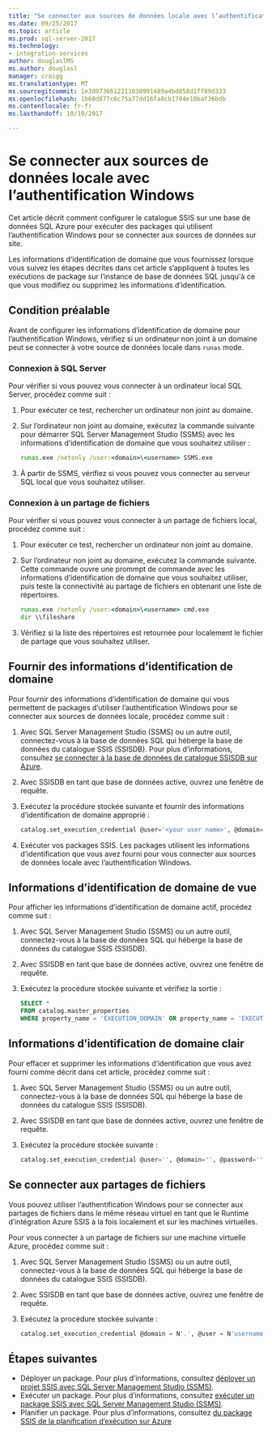 ```yaml
---
title: "Se connecter aux sources de données locale avec l’authentification Windows | Documents Microsoft"
ms.date: 09/25/2017
ms.topic: article
ms.prod: sql-server-2017
ms.technology:
- integration-services
author: douglaslMS
ms.author: douglasl
manager: craigg
ms.translationtype: MT
ms.sourcegitcommit: 1e3d9736612211038991489a4bd858d1ff89d333
ms.openlocfilehash: 1b60d877c6c75a77dd16fa8cb1704e10baf36bdb
ms.contentlocale: fr-fr
ms.lasthandoff: 10/19/2017

---
```

# <a name="connect-to-on-premises-data-sources-with-windows-authentication"></a>Se connecter aux sources de données locale avec l’authentification Windows
Cet article décrit comment configurer le catalogue SSIS sur une base de données SQL Azure pour exécuter des packages qui utilisent l’authentification Windows pour se connecter aux sources de données sur site.

Les informations d’identification de domaine que vous fournissez lorsque vous suivez les étapes décrites dans cet article s’appliquent à toutes les exécutions de package sur l’instance de base de données SQL jusqu'à ce que vous modifiez ou supprimez les informations d’identification.

## <a name="prerequisite"></a>Condition préalable
Avant de configurer les informations d’identification de domaine pour l’authentification Windows, vérifiez si un ordinateur non joint à un domaine peut se connecter à votre source de données locale dans `runas` mode.

### <a name="connecting-to-sql-server"></a>Connexion à SQL Server
Pour vérifier si vous pouvez vous connecter à un ordinateur local SQL Server, procédez comme suit :

1.  Pour exécuter ce test, rechercher un ordinateur non joint au domaine.

2.  Sur l’ordinateur non joint au domaine, exécutez la commande suivante pour démarrer SQL Server Management Studio (SSMS) avec les informations d’identification de domaine que vous souhaitez utiliser :

    ```cmd
    runas.exe /netonly /user:<domain>\<username> SSMS.exe
    ```

3.  À partir de SSMS, vérifiez si vous pouvez vous connecter au serveur SQL local que vous souhaitez utiliser.

### <a name="connecting-to-a-file-share"></a>Connexion à un partage de fichiers
Pour vérifier si vous pouvez vous connecter à un partage de fichiers local, procédez comme suit :

1.  Pour exécuter ce test, rechercher un ordinateur non joint au domaine.

2.  Sur l’ordinateur non joint au domaine, exécutez la commande suivante. Cette commande ouvre une prommpt de commande avec les informations d’identification de domaine que vous souhaitez utiliser, puis teste la connectivité au partage de fichiers en obtenant une liste de répertoires.

    ```cmd
    runas.exe /netonly /user:<domain>\<username> cmd.exe
    dir \\fileshare
    ```

3.  Vérifiez si la liste des répertoires est retournée pour localement le fichier de partage que vous souhaitez utiliser.

## <a name="provide-domain-credentials"></a>Fournir des informations d’identification de domaine
Pour fournir des informations d’identification de domaine qui vous permettent de packages d’utiliser l’authentification Windows pour se connecter aux sources de données locale, procédez comme suit :

1.  Avec SQL Server Management Studio (SSMS) ou un autre outil, connectez-vous à la base de données SQL qui héberge la base de données du catalogue SSIS (SSISDB). Pour plus d’informations, consultez [se connecter à la base de données de catalogue SSISDB sur Azure](ssis-azure-connect-to-catalog-database.md).

2.  Avec SSISDB en tant que base de données active, ouvrez une fenêtre de requête.

3.  Exécutez la procédure stockée suivante et fournir des informations d’identification de domaine approprié :

    ```sql
    catalog.set_execution_credential @user='<your user name>', @domain='<your domain name>', @password='<your password>'
    ```
4.  Exécuter vos packages SSIS. Les packages utilisent les informations d’identification que vous avez fourni pour vous connecter aux sources de données locale avec l’authentification Windows.

## <a name="view-domain-credentials"></a>Informations d’identification de domaine de vue
Pour afficher les informations d’identification de domaine actif, procédez comme suit :

1.  Avec SQL Server Management Studio (SSMS) ou un autre outil, connectez-vous à la base de données SQL qui héberge la base de données du catalogue SSIS (SSISDB).

2.  Avec SSISDB en tant que base de données active, ouvrez une fenêtre de requête.

3.  Exécutez la procédure stockée suivante et vérifiez la sortie :

    ```sql
    SELECT * 
    FROM catalog.master_properties
    WHERE property_name = 'EXECUTION_DOMAIN' OR property_name = 'EXECUTION_USER'
    ```

## <a name="clear-domain-credentials"></a>Informations d’identification de domaine clair
Pour effacer et supprimer les informations d’identification que vous avez fourni comme décrit dans cet article, procédez comme suit :

1.  Avec SQL Server Management Studio (SSMS) ou un autre outil, connectez-vous à la base de données SQL qui héberge la base de données du catalogue SSIS (SSISDB).

2.  Avec SSISDB en tant que base de données active, ouvrez une fenêtre de requête.

3.  Exécutez la procédure stockée suivante :

    ```sql
    catalog.set_execution_credential @user='', @domain='', @password=''
    ```

## <a name="connect-to-file-shares"></a>Se connecter aux partages de fichiers
Vous pouvez utiliser l’authentification Windows pour se connecter aux partages de fichiers dans le même réseau virtuel en tant que le Runtime d’intégration Azure SSIS à la fois localement et sur les machines virtuelles.

Pour vous connecter à un partage de fichiers sur une machine virtuelle Azure, procédez comme suit :

1.  Avec SQL Server Management Studio (SSMS) ou un autre outil, connectez-vous à la base de données SQL qui héberge la base de données du catalogue SSIS (SSISDB).

2.  Avec SSISDB en tant que base de données active, ouvrez une fenêtre de requête.

3.  Exécutez la procédure stockée suivante :

    ```sql
    catalog.set_execution_credential @domain = N'.', @user = N'username of local account on Azure virtual machine', @password = N'password'
    ```

## <a name="next-steps"></a>Étapes suivantes
- Déployer un package. Pour plus d’informations, consultez [déployer un projet SSIS avec SQL Server Management Studio (SSMS)](../ssis-quickstart-deploy-ssms.md).
- Exécuter un package. Pour plus d’informations, consultez [exécuter un package SSIS avec SQL Server Management Studio (SSMS)](../ssis-quickstart-run-ssms.md).
- Planifier un package. Pour plus d’informations, consultez [du package SSIS de la planification d’exécution sur Azure](ssis-azure-schedule-packages.md)

